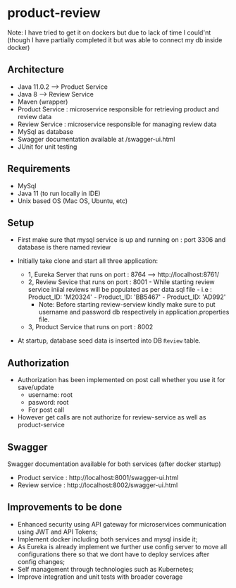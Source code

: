 # product-review

Note: I have tried to get it on dockers but due to lack of time I could'nt (though I have partially completed it but was able to connect my db inside docker)

## Architecture
- Java 11.0.2 --> Product Service
- Java 8 --> Review Service
- Maven (wrapper)
- Product Service : microservice responsible for retrieving product and review data
- Review Service : microservice responsible for managing review data
- MySql as database
- Swagger documentation available at /swagger-ui.html
- JUnit for unit testing

## Requirements
 - MySql
 - Java 11 (to run locally in IDE)
 - Unix based OS (Mac OS, Ubuntu, etc)



## Setup
 - First make sure that mysql service is up and running on : port 3306 and database is there named  review
 - Initially take clone and start all three application:
    - 1, Eureka Server that runs on port  : 8764 --> http://localhost:8761/
    - 2, Review Sevice that runs on port  : 8001
            - While starting review service iniial reviews will be populated as per data.sql file
            - i.e : Product_ID: 'M20324'
                  - Product_ID: 'BB5467'
                  - Product_ID: 'AD992'
        - Note:  Before starting review-serview kindly make sure to put username and password db respectively in application.properties file.
    - 3, Product Service that runs on port : 8002

 - At startup, database seed data is inserted into DB  ```Review``` table.

## Authorization
- Authorization has been implemented on post call whether you use it for save/update
   - username: root
   - pasword:  root
   - For post call
- However get calls are not authorize for review-service as well as product-service 

## Swagger
Swagger documentation available for both services (after docker startup)
 - Product service : http://localhost:8001/swagger-ui.html
 - Review service  : http://localhost:8002/swagger-ui.html

## Improvements to be done
- Enhanced security using API gateway for microservices communication using JWT and API Tokens;
- Implement docker including both services and mysql inside it;
- As Eureka is already implement we further use config server to move all configurations there so that we dont have to deploy services after config changes;
- Self management through technologies such as Kubernetes;
- Improve integration and unit tests with broader coverage
